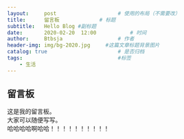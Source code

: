 ```yaml
---
layout:     post   				    # 使用的布局（不需要改）
title:      留言板				# 标题 
subtitle:   Hello Blog #副标题
date:       2020-02-20 	12:00			# 时间
author:     Btbsja					# 作者
header-img: img/bg-2020.jpg 	#这篇文章标题背景图片
catalog: true 						# 是否归档
tags:								#标签
    - 生活
---
```


## 留言板

这是我的留言板。  
大家可以随便写写。  
哈哈哈哈啊哈哈！！！！！！！！！！
